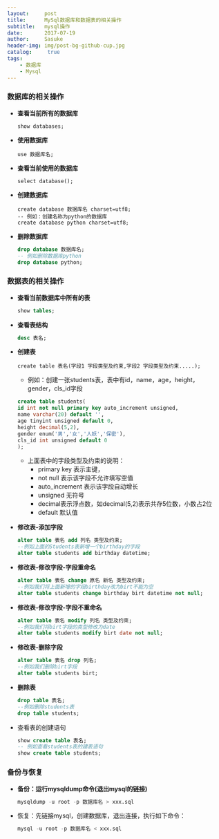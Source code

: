 ```yaml
---
layout:     post
title:      MySql数据库和数据表的相关操作
subtitle:   mysql操作
date:       2017-07-19
author:     Sasuke
header-img: img/post-bg-github-cup.jpg
catalog: 	 true
tags:
    - 数据库
    - Mysql
---
```


### **数据库的相关操作**

- **查看当前所有的数据库**

  ```mysql
  show databases;
  ```

- **使用数据库**

  ```mysql
  use 数据库名;
  ```

- **查看当前使用的数据库**

  ```mysql
  select database();
  ```

- **创建数据库**

  ```mysql
  create database 数据库名 charset=utf8;
  -- 例如：创建名称为python的数据库
  create database python charset=utf8;
  ```

- **删除数据库**

  ```sql
  drop database 数据库名;
  -- 例如删除数据库python
  drop database python;
  ```





### **数据表的相关操作**

- **查看当前数据库中所有的表**

  ```sql
  show tables;	
  ```

- **查看表结构**

  ```sql
  desc 表名;
  ```

- **创建表**

  ```
  create table 表名(字段1 字段类型及约束,字段2 字段类型及约束.....);
  ```

  - 例如：创建一张students表，表中有id，name，age，height，gender，cls_id字段

  ```sql
  create table students(
  id int not null primary key auto_increment unsigned,
  name varchar(20) default '',
  age tinyint unsigned default 0,
  height decimal(5,2),
  gender enum('男','女','人妖','保密'),
  cls_id int unsigned default 0
  );
  ```

  - 上面表中的字段类型及约束的说明：
    - primary key 表示主键，
    - not null 表示该字段不允许填写空值
    - auto_increment 表示该字段自动增长
    - unsigned 无符号
    - decimal表示浮点数，如decimal(5,2)表示共存5位数，小数占2位
    - default 默认值

- **修改表-添加字段**

  ```sql
  alter table 表名 add 列名 类型及约束;
  --例如上面的Students表新增一个birthday的字段
  alter table students add birthday datetime;
  ```

- **修改表-修改字段-字段重命名**

  ```sql
  alter table 表名 change 原名 新名 类型及约束;
  --例如我们将上面新增的字段birthday改为birt不能为空
  alter table students change birthday birt datetime not null;
  ```

- **修改表-修改字段-字段不重命名**

  ```sql
  alter table 表名 modify 列名 类型及约束;
  --例如我们将birt字段的类型修改为date
  alter table students modify birt date not null;
  ```

- **修改表-删除字段**

  ```sql
  alter table 表名 drop 列名;
  --例如我们删除birt字段
  alter table students birt;
  ```

- **删除表**

  ```sql
  drop table 表名;
  --例如删除students表
  drop table students;
  ```

- 查看表的创建语句

  ```sql
  show create table 表名;
  -- 例如查看students表的建表语句
  show create table students;
  ```





### **备份与恢复**

- **备份：运行mysqldump命令(退出mysql的链接)**

  ```sql
  mysqldump -u root -p 数据库名 > xxx.sql
  ```

- 恢复：先链接mysql，创建数据库，退出连接，执行如下命令：

  ```sql
  mysql -u root -p 数据库名 < xxx.sql	
  ```

























